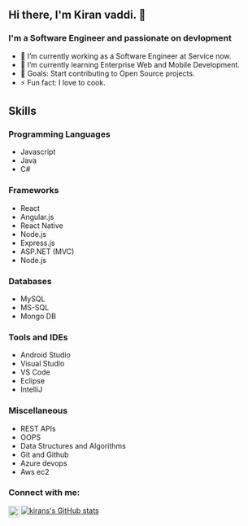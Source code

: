 ## Hi there, I'm Kiran vaddi. 👋

### I'm a Software Engineer and passionate on devlopment 
- 🔭 I’m currently working as a Software Engineer at Service now.
- 🌱 I’m currently learning Enterprise Web and Mobile Development.
- 🥅 Goals: Start contributing to Open Source projects.
- ⚡ Fun fact: I love to cook.

## Skills
### Programming Languages
* Javascript
* Java
* C#

### Frameworks
* React
* Angular.js
* React Native
* Node.js
* Express.js
* ASP.NET (MVC)
* Node.js

### Databases
* MySQL
* MS-SQL
* Mongo DB
### Tools and IDEs
* Android Studio
* Visual Studio
* VS Code
* Eclipse
* IntelliJ
### Miscellaneous
* REST APIs
* OOPS
* Data Structures and Algorithms
* Git and Github
* Azure devops
* Aws ec2

### Connect with me:

[<img align="left" alt="kiranvaddi | LinkedIn" width="22px" src="https://cdn.jsdelivr.net/npm/simple-icons@v3/icons/linkedin.svg" />][linkedin]

[![kirans's GitHub stats](https://github-readme-stats.vercel.app/api?username=vaddisiva5034)](https://github.com/anuraghazra/github-readme-stats)


[linkedin]: https://linkedin.com/in/kiran-vaddi-860b61139
